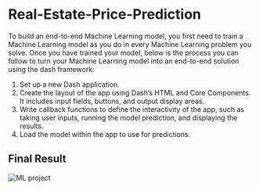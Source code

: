 # Real-Estate-Price-Prediction
To build an end-to-end Machine Learning model, you first need to train a Machine Learning model as you do in every Machine Learning problem you solve. Once you have trained your model, below is the process you can follow to turn your Machine Learning model into an end-to-end solution using the dash framework:

1. Set up a new Dash application.
2. Create the layout of the app using Dash’s HTML and Core Components. It includes input fields, buttons, and output display areas.
3. Write callback functions to define the interactivity of the app, such as taking user inputs, running the model prediction, and displaying the results.
4. Load the model within the app to use for predictions.

## Final Result
![ML project](https://github.com/RmBenjy/Real-Estate-Price-Prediction/assets/136175741/bf7639e2-e264-474d-97c4-d4743de51128)
